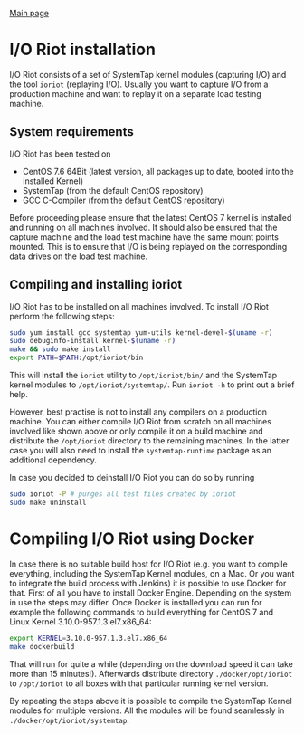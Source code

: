 [Main page](../../README.md)

# I/O Riot installation

I/O Riot consists of a set of SystemTap kernel modules (capturing I/O) and the tool ``ioriot`` (replaying I/O). Usually you want to capture I/O from a production machine and want to replay it on a separate load testing machine.
 
## System requirements

I/O Riot has been tested on

* CentOS 7.6 64Bit (latest version, all packages up to date, booted into the installed Kernel)
* SystemTap (from the default CentOS repository)
* GCC C-Compiler (from the default CentOS repository)

Before proceeding please ensure that the latest CentOS 7 kernel is installed and running on all machines involved. It should also be ensured that the capture machine and the load test machine have the same mount points mounted. This is to ensure that I/O is being replayed on the corresponding data drives on the load test machine.

## Compiling and installing ioriot 

I/O Riot has to be installed on all machines involved.  To install I/O Riot perform the following steps:

```sh
sudo yum install gcc systemtap yum-utils kernel-devel-$(uname -r)
sudo debuginfo-install kernel-$(uname -r)
make && sudo make install
export PATH=$PATH:/opt/ioriot/bin
```

This will install the ``ioriot`` utility to ``/opt/ioriot/bin/`` and the SystemTap kernel modules to ``/opt/ioriot/systemtap/``. Run ``ioriot -h`` to print out a brief help.

However, best practise is not to install any compilers on a production machine. You can either compile I/O Riot from scratch on all machines involved like shown above or only compile it on a build machine and distribute the ``/opt/ioriot`` directory to the remaining machines. In the latter case you will also need to install the ``systemtap-runtime`` package as an additional dependency.

In case you decided to deinstall I/O Riot you can do so by running

```sh
sudo ioriot -P # purges all test files created by ioriot
sudo make uninstall
```

# Compiling I/O Riot using Docker

In case there is no suitable build host for I/O Riot (e.g. you want to compile everything, including the SystemTap Kernel modules, on a Mac. Or you want to integrate the build process with Jenkins) it is possible to use Docker for that. First of all you have to install Docker Engine. Depending on the system in use the steps may differ. Once Docker is installed you can run for example the following commands to build everything for CentOS 7 and Linux Kernel 3.10.0-957.1.3.el7.x86_64:

```sh
export KERNEL=3.10.0-957.1.3.el7.x86_64
make dockerbuild
```

That will run for quite a while (depending on the download speed it can take more than 15 minutes!). Afterwards distribute directory ``./docker/opt/ioriot`` to ``/opt/ioriot`` to all boxes with that particular running kernel version.

By repeating the steps above it is possible to compile the SystemTap Kernel modules for multiple versions. All the modules will be found seamlessly in ``./docker/opt/ioriot/systemtap``.
